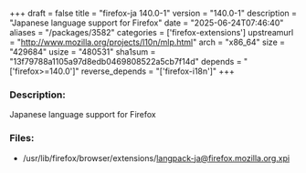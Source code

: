 +++
draft = false
title = "firefox-ja 140.0-1"
version = "140.0-1"
description = "Japanese language support for Firefox"
date = "2025-06-24T07:46:40"
aliases = "/packages/3582"
categories = ['firefox-extensions']
upstreamurl = "http://www.mozilla.org/projects/l10n/mlp.html"
arch = "x86_64"
size = "429684"
usize = "480531"
sha1sum = "13f79788a1105a97d8edb0469808522a5cb7f14d"
depends = "['firefox>=140.0']"
reverse_depends = "['firefox-i18n']"
+++
### Description: 
Japanese language support for Firefox

### Files: 
* /usr/lib/firefox/browser/extensions/langpack-ja@firefox.mozilla.org.xpi

